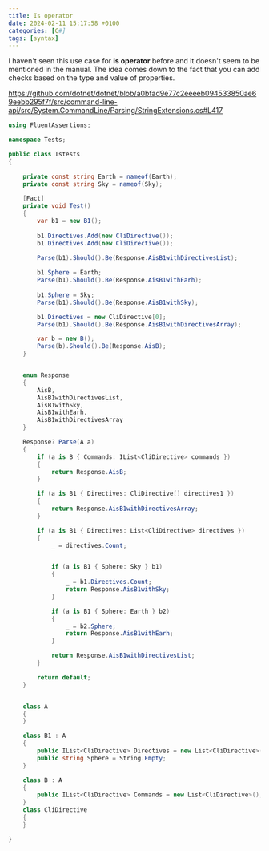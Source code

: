 ```yaml
---
title: Is operator
date: 2024-02-11 15:17:58 +0100
categories: [C#]
tags: [syntax]
---
```


I haven't seen this use case for __is operator__ before and it doesn't seem to be mentioned in the manual. The idea comes down to the fact that you can add checks based on the type and value of properties.  

<https://github.com/dotnet/dotnet/blob/a0bfad9e77c2eeeeb094533850ae69eebb295f7f/src/command-line-api/src/System.CommandLine/Parsing/StringExtensions.cs#L417>

```csharp
using FluentAssertions;

namespace Tests;

public class Istests
{
    
    private const string Earth = nameof(Earth);
    private const string Sky = nameof(Sky);

    [Fact]
    private void Test()
    {
        var b1 = new B1();
     
        b1.Directives.Add(new CliDirective());
        b1.Directives.Add(new CliDirective());

        Parse(b1).Should().Be(Response.AisB1withDirectivesList);
        
        b1.Sphere = Earth;
        Parse(b1).Should().Be(Response.AisB1withEarh);
        
        b1.Sphere = Sky;
        Parse(b1).Should().Be(Response.AisB1withSky);

        b1.Directives = new CliDirective[0];
        Parse(b1).Should().Be(Response.AisB1withDirectivesArray);

        var b = new B();
        Parse(b).Should().Be(Response.AisB);
    }


    enum Response
    {
        AisB,
        AisB1withDirectivesList,
        AisB1withSky,
        AisB1withEarh,
        AisB1withDirectivesArray
    }

    Response? Parse(A a)
    {
        if (a is B { Commands: IList<CliDirective> commands })
        {
            return Response.AisB;
        }

        if (a is B1 { Directives: CliDirective[] directives1 })
        {
            return Response.AisB1withDirectivesArray;
        }

        if (a is B1 { Directives: List<CliDirective> directives })
        {
            _ = directives.Count;


            if (a is B1 { Sphere: Sky } b1)
            {
                _ = b1.Directives.Count;
                return Response.AisB1withSky;
            }

            if (a is B1 { Sphere: Earth } b2)
            {
                _ = b2.Sphere;
                return Response.AisB1withEarh;
            }

            return Response.AisB1withDirectivesList;
        }

        return default;
    }


    class A
    {
    }

    class B1 : A
    {
        public IList<CliDirective> Directives = new List<CliDirective>();
        public string Sphere = String.Empty;
    }

    class B : A
    {
        public IList<CliDirective> Commands = new List<CliDirective>();
    }
    class CliDirective
    {
    }

}

```